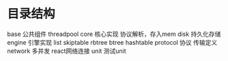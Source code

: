 # 目录结构
base 公共组件 threadpool
core 核心实现 协议解析，存入mem
disk 持久化存储
engine 引擎实现 list skiptable rbtree btree hashtable
protocol 协议 传输定义
network 多并发 react网络连接
unit 测试unit